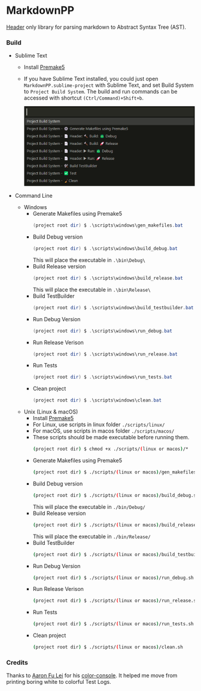 # MarkdownPP
[Header](https://github.com/Eessh/MarkdownPP/blob/master/MarkdownParser.hpp) only library for parsing markdown to Abstract Syntax Tree (AST).

### Build
- Sublime Text
  - Install [Premake5](https://premake.github.io/)
  - If you have Sublime Text installed, you could just open `MarkdownPP.sublime-project` with Sublime Text, and set Build System to `Project Build System`. The build and run commands can be accessed with shortcut `(Ctrl/Command)+Shift+b`.
  
    ![SublimeProjectBuildSystem](./screenshots/SublimeProjectBuildSystem.png)

- Command Line
  - Windows
    - Generate Makefiles using Premake5
      ```powershell
      (project root dir) $ .\scripts\windows\gen_makefiles.bat
      ```
    - Build Debug version
      ```powershell
      (project root dir) $ .\scripts\windows\build_debug.bat
      ```
      This will place the executable in `.\bin\Debug\`
    - Build Release version
      ```powershell
      (project root dir) $ .\scripts\windows\build_release.bat
      ```
      This will place the executable in `.\bin\Release\`
    - Build TestBuilder
      ```powershell
      (project root dir) $ .\scripts\windows\build_testbuilder.bat
      ```
    - Run Debug Version
      ```powershell
      (project root dir) $ .\scripts\windows\run_debug.bat
      ```
    - Run Release Verison
      ```powershell
      (project root dir) $ .\scripts\windows\run_release.bat
      ```
    - Run Tests
      ```powershell
      (project root dir) $ .\scripts\windows\run_tests.bat
      ```
    - Clean project
      ```powershell
      (project root dir) $ .\scripts\windows\clean.bat
      ```
  - Unix (Linux & macOS)
    - Install [Premake5](https://premake.github.io/)
    - For Linux, use scripts in linux folder `./scripts/linux/`
    - For macOS, use scripts in macos folder `./scripts/macos/`
    - These scripts should be made executable before running them.
      ```bash
      (project root dir) $ chmod +x ./scripts/(linux or macos)/*
      ```
    - Generate Makefiles using Premake5
      ```bash
      (project root dir) $ ./scripts/(linux or macos)/gen_makefiles.sh
      ```
    - Build Debug version
      ```bash
      (project root dir) $ ./scripts/(linux or macos)/build_debug.sh
      ```
      This will place the executable in `./bin/Debug/`
    - Build Release version
      ```bash
      (project root dir) $ ./scripts/(linux or macos)/build_release.sh
      ```
      This will place the executable in `./bin/Release/`
    - Build TestBuilder
      ```bash
      (project root dir) $ ./scripts/(linux or macos)/build_testbuilder.sh
      ```
    - Run Debug Version
      ```bash
      (project root dir) $ ./scripts/(linux or macos)/run_debug.sh
      ```
    - Run Release Verison
      ```bash
      (project root dir) $ ./scripts/(linux or macos)/run_release.sh
      ```
    - Run Tests
      ```bash
      (project root dir) $ ./scripts/(linux or macos)/run_tests.sh
      ```
    - Clean project
      ```bash
      (project root dir) $ ./scripts/(linux or macos)/clean.sh
      ```


### Credits
Thanks to [Aaron Fu Lei](https://github.com/aafulei) for his [color-console](https://github.com/aafulei/color-console). It helped me move from printing boring white to colorful Test Logs.
